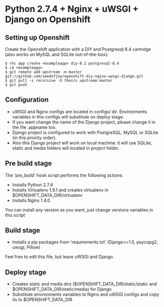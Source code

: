 Python 2.7.4 + Nginx + uWSGI + Django on Openshift
==================================================


Setting up Openshift
--------------------

Create the Openshift application with a DIY and Postgresql 8.4 cartridge (also works on MySQL and SQLite out-of-the-box):

    $ rhc app create <exampleapp> diy-0.1 postgresql-8.4
    $ cd <exampleapp>
    $ git remote add upstream -m master git://github.com/seedofjoy/openshift-diy-nginx-uwsgi-django.git
    $ git pull -s recursive -X theirs upstream master
    $ git push


Configuration
-------------
* uWSGI and Nginx configs are located in configs/ dir. Environments variables in this configs will substitute on deploy stage.
* If you want change the name of the Django project, please change it in the file .appname too.
* Django project is configured to work with PostgreSQL, MySQL or SQLite (in this priority order).
* Also this Django project will work on local machine: it will use SQLite, static and media folders will located in project folder.


Pre build stage
---------------

The 'pre_build' hook script performs the following actions:
* Installs Python 2.7.4
* Installs Virtualenv 1.9.1 and creates virtualenv in $OPENSHIFT_DATA_DIR/virtualenv
* Installs Nginx 1.4.0

You can install any version as you want, just change versions variables in this script


Build stage
-----------

* Installs a pip packages from 'requirements.txt' (Django>=1.5, psycopg2, uwsgi, Pillow)

Feel free to edit this file, but leave uWSGI and Django.


Deploy stage
------------

* Creates static and media dirs ($OPENSHIFT_DATA_DIR/static/static and $OPENSHIFT_DATA_DIR/static/media) for Django
* Substitute environments variables to Nginx and uWSGI configs and copy its to $OPENSHIFT_DATA_DIR



